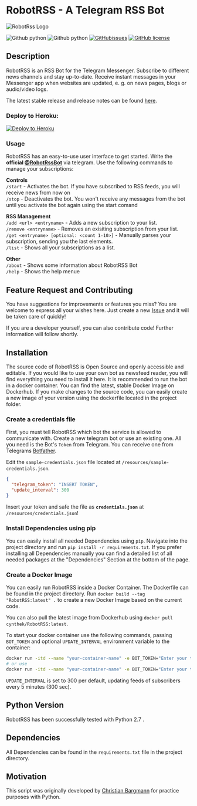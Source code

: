 # RobotRSS - A Telegram RSS Bot

![RobotRss Logo](logo/text/robotrss_logo_text_512.png)

![Github python](https://img.shields.io/badge/latest_release-1.0.2-lightgrey.svg)
![Github python](https://img.shields.io/badge/python-2.7-blue.svg)
[![GitHubissues](https://img.shields.io/github/issues/cbrgm/telegram-robot-rss.svg)](https://github.com/cbrgm/telegram-robot-rss/issues)
[![GitHub license](https://img.shields.io/badge/telegram-%40RobotRssBot-blue.svg)](https://telegram.me/RobotRssBot)

## Description

RobotRSS is an RSS Bot for the Telegram Messenger. Subscribe to different news channels and stay up-to-date. Receive instant messages in your Messenger app when websites are updated, e. g. on news pages, blogs or audio/video logs.

The latest stable release and release notes can be found [here][ba8097ee].

  [ba8097ee]: https://github.com/cbrgm/telegram-robot-rss/releases/latest "releases"

### Deploy to Heroku:
<p align="left"><a href="https://heroku.com/deploy"> <img src="https://www.herokucdn.com/deploy/button.svg" alt="Deploy to Heroku" /></a></p>

### Usage

RobotRSS has an easy-to-use user interface to get started. Write the **official [@RobotRssBot][2f7e3ad7]** via telegram. Use the following commands to manage your subscriptions:

[2f7e3ad7]: https://telegram.me/RobotRssBot "RobotRSS"

**Controls**  
`/start` - Activates the bot. If you have subscribed to RSS feeds, you will receive news from now on  
`/stop` - Deactivates the bot. You won't receive any messages from the bot until you activate the bot again using the start comand

**RSS Management**  
`/add <url> <entryname>` - Adds a new subscription to your list.  
`/remove <entryname>` - Removes an exisiting subscription from your list.  
`/get <entryname> [optional: <count 1-10>]` - Manually parses your subscription, sending you the last <count> elements.  
`/list` - Shows all your subscriptions as a list.

**Other**  
`/about` - Shows some information about RobotRSS Bot  
`/help` - Shows the help menue

## Feature Request and Contributing

You have suggestions for improvements or features you miss? You are welcome to express all your wishes here. Just create a new [Issue][e872f832] and it will be taken care of quickly!

[e872f832]: https://github.com/cbrgm/telegram-robot-rss/issues "RobotRSS Issues"

If you are a developer yourself, you can also contribute code! Further information will follow shortly.

## Installation

The source code of RobotRSS is Open Source and openly accessible and editable. If you would like to use your own bot as newsfeed reader, you will find everything you need to install it here. It is recommended to run the bot in a docker container. You can find the latest, stable Docker Image on Dockerhub. If you make changes to the source code, you can easily create a new image of your version using the dockerfile located in the project folder.

### Create a credentials file

First, you must tell RobotRSS which bot the service is allowed to communicate with. Create a new telegram bot or use an existing one. All you need is the Bot's `Token` from Telegram. You can receive one from Telegrams [Botfather][db6676cf].

Edit the `sample-credentials.json` file located at `/resources/sample-credentials.json`.

```json
{
  "telegram_token": "INSERT TOKEN",
  "update_interval": 300
}
```

Insert your token and safe the file as **`credentials.json`** at `/resources/credentials.json`!

  [db6676cf]: tg://resolve?domain=BotFather "Botfather"

### Install Dependencies using pip

You can easily install all needed Dependencies using `pip`. Navigate into the project directory and run `pip install -r requirements.txt`. If you prefer installing all Dependencies manually you can find a detailed list of all needed packages at the "Dependencies" Section at the bottom of the page.

### Create a Docker Image

You can easily run RobotRSS inside a Docker Container. The Dockerfile can be found in the project directory. Run `docker build --tag "RobotRSS:latest" .` to create a new Docker Image based on the current code.

You can also pull the latest image from Dockerhub using `docker pull cynthek/RobotRSS:latest`.

To start your docker container use the following commands, passing `BOT_TOKEN` and optional `UPDATE_INTERVAL` environment variable to the container:

```bash
docker run -itd --name "your-container-name" -e BOT_TOKEN="Enter your token" robotrss:latest
# or use
docker run -itd --name "your-container-name" -e BOT_TOKEN="Enter your token" -e UPDATE_INTERVAL=<Number in Minutes> robotrss:latest
```

`UPDATE_INTERVAL` is set to 300 per default, updating feeds of subscribers every 5 minutes (300 sec).

## Python Version

RobotRSS has been successfully tested with Python 2.7 .

## Dependencies

All Dependencies can be found in the `requirements.txt` file in the project directory.

## Motivation

This script was originally developed by [Christian Bargmann][b9824663] for practice purposes with Python.

  [b9824663]: http://cbrgm.de "blog"
